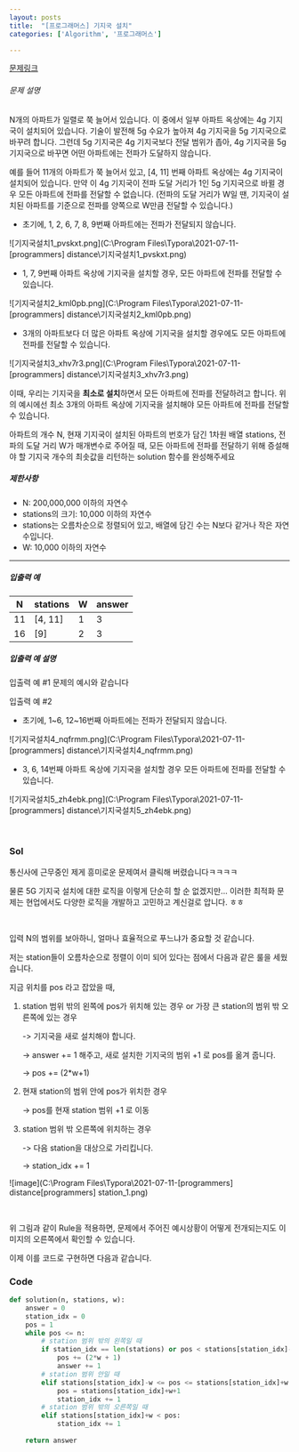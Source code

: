 ```yaml
---
layout: posts
title:  "[프로그래머스] 기지국 설치"
categories: ['Algorithm', '프로그래머스']

---
```


[문제링크](https://programmers.co.kr/learn/courses/30/lessons/12979)
<br/>



###### 문제 설명

N개의 아파트가 일렬로 쭉 늘어서 있습니다. 이 중에서 일부 아파트 옥상에는 4g 기지국이 설치되어 있습니다. 기술이 발전해 5g 수요가 높아져 4g 기지국을 5g 기지국으로 바꾸려 합니다. 그런데 5g 기지국은 4g 기지국보다 전달 범위가 좁아, 4g 기지국을 5g 기지국으로 바꾸면 어떤 아파트에는 전파가 도달하지 않습니다.

예를 들어 11개의 아파트가 쭉 늘어서 있고, [4, 11] 번째 아파트 옥상에는 4g 기지국이 설치되어 있습니다. 만약 이 4g 기지국이 전파 도달 거리가 1인 5g 기지국으로 바뀔 경우 모든 아파트에 전파를 전달할 수 없습니다. (전파의 도달 거리가 W일 땐, 기지국이 설치된 아파트를 기준으로 전파를 양쪽으로 W만큼 전달할 수 있습니다.)

- 초기에, 1, 2, 6, 7, 8, 9번째 아파트에는 전파가 전달되지 않습니다.

![기지국설치1_pvskxt.png](C:\Program Files\Typora\2021-07-11-[programmers] distance\기지국설치1_pvskxt.png)

- 1, 7, 9번째 아파트 옥상에 기지국을 설치할 경우, 모든 아파트에 전파를 전달할 수 있습니다.

![기지국설치2_kml0pb.png](C:\Program Files\Typora\2021-07-11-[programmers] distance\기지국설치2_kml0pb.png)

- 3개의 아파트보다 더 많은 아파트 옥상에 기지국을 설치할 경우에도 모든 아파트에 전파를 전달할 수 있습니다.

![기지국설치3_xhv7r3.png](C:\Program Files\Typora\2021-07-11-[programmers] distance\기지국설치3_xhv7r3.png)

이때, 우리는 기지국을 **최소로 설치**하면서 모든 아파트에 전파를 전달하려고 합니다. 위의 예시에선 최소 3개의 아파트 옥상에 기지국을 설치해야 모든 아파트에 전파를 전달할 수 있습니다.

아파트의 개수 N, 현재 기지국이 설치된 아파트의 번호가 담긴 1차원 배열 stations, 전파의 도달 거리 W가 매개변수로 주어질 때, 모든 아파트에 전파를 전달하기 위해 증설해야 할 기지국 개수의 최솟값을 리턴하는 solution 함수를 완성해주세요

##### 제한사항

- N: 200,000,000 이하의 자연수
- stations의 크기: 10,000 이하의 자연수
- stations는 오름차순으로 정렬되어 있고, 배열에 담긴 수는 N보다 같거나 작은 자연수입니다.
- W: 10,000 이하의 자연수

------

##### 입출력 예

| N    | stations | W    | answer |
| ---- | -------- | ---- | ------ |
| 11   | [4, 11]  | 1    | 3      |
| 16   | [9]      | 2    | 3      |

##### 입출력 예 설명

입출력 예 #1
문제의 예시와 같습니다

입출력 예 #2

- 초기에, 1~6, 12~16번째 아파트에는 전파가 전달되지 않습니다.

![기지국설치4_nqfrmm.png](C:\Program Files\Typora\2021-07-11-[programmers] distance\기지국설치4_nqfrmm.png)

- 3, 6, 14번째 아파트 옥상에 기지국을 설치할 경우 모든 아파트에 전파를 전달할 수 있습니다.

![기지국설치5_zh4ebk.png](C:\Program Files\Typora\2021-07-11-[programmers] distance\기지국설치5_zh4ebk.png)



<br/>

### Sol

통신사에 근무중인 제게 흥미로운 문제여서 클릭해 버렸습니다ㅋㅋㅋㅋ

물론 5G 기지국 설치에 대한 로직을 이렇게 단순히 할 순 없겠지만... 이러한 최적화 문제는 현업에서도 다양한 로직을 개발하고 고민하고 계신걸로 압니다. ㅎㅎ

<br/>

입력 N의 범위를 보아하니, 얼마나 효율적으로 푸느냐가 중요할 것 같습니다. 

저는 station들이 오름차순으로 정렬이 이미 되어 있다는 점에서 다음과 같은 룰을 세웠습니다.

지금 위치를 pos 라고 잡았을 때,

1. station 범위 밖의 왼쪽에 pos가 위치해 있는 경우 or 가장 큰 station의 범위 밖 오른쪽에 있는 경우

   -> 기지국을 새로 설치해야 합니다.

   -> answer += 1 해주고, 새로 설치한 기지국의 범위 +1 로 pos를 옮겨 줍니다.

   -> pos += (2*w+1)

2. 현재 station의 범위 안에 pos가 위치한 경우

   -> pos를 현재 station 범위 +1 로 이동

3. station 범위 밖 오른쪽에 위치하는 경우

   -> 다음 station을 대상으로 가리킵니다.

   -> station_idx += 1



![image](C:\Program Files\Typora\2021-07-11-[programmers] distance\[programmers] station_1.png)





<br/>

위 그림과 같이 Rule을 적용하면, 문제에서 주어진 예시상황이 어떻게 전개되는지도 이미지의 오른쪽에서 확인할 수 있습니다. 

이제 이를 코드로 구현하면 다음과 같습니다.



### Code

```python
def solution(n, stations, w):
    answer = 0
    station_idx = 0
    pos = 1
    while pos <= n:
        # station 범위 밖의 왼쪽일 때
        if station_idx == len(stations) or pos < stations[station_idx]-w:
            pos += (2*w + 1)
            answer += 1
        # station 범위 안일 때
        elif stations[station_idx]-w <= pos <= stations[station_idx]+w:
            pos = stations[station_idx]+w+1
            station_idx += 1
        # station 범위 밖의 오른쪽일 때
        elif stations[station_idx]+w < pos:
            station_idx += 1
    
    return answer
```















